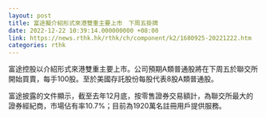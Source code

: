 ```yaml
---
layout: post
title: 富途擬介紹形式來港雙重主要上市　下周五掛牌
date: 2022-12-22 10:39:14.000000000 +08:00
link: https://news.rthk.hk/rthk/ch/component/k2/1680925-20221222.htm
categories: rthk
---
```


富途控股以介紹形式來港雙重主要上市。公司預期A類普通股將在下周五於聯交所開始買賣，每手100股。至於美國存託股份每股代表8股A類普通股。

富途披露的文件顯示，截至去年12月底，按零售證券交易額計，為聯交所最大的證券經紀商，市場佔有率10.7%；目前為1920萬名註冊用戶提供服務。
